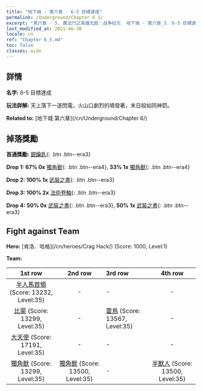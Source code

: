 ```yaml
---
title: "地下城 - 第六章 - 6-5 目標達成"
permalink: /Underground/Chapter 6_5/
excerpt: "第六章 - 5. 魔法门之英雄无敌：战争纪元  地下城 - 第六章_5. 6-5 目標達成"
last_modified_at: 2021-06-30
locale: cn
ref: "Chapter 6_5.md"
toc: false
classes: wide
---
```


## 詳情

 **名字:** 6-5 目標達成

 **玩法詳解:**       天上落下一道閃電，火山口劇烈的噴發著，末日般如同神罰。

 **Related to:** [地下城 第六章](/cn/Underground/Chapter 6/)

## 掉落獎勵

 **首通獎勵:** [銀鑰匙](/cn/Items/con_693/){: .btn .btn--era3}

 **Drop 1:** **67% 0x** [獨角獸](/cn/Items/unt_204/){: .btn .btn--era4}, **33% 1x** [獨角獸](/cn/Items/unt_204/){: .btn .btn--era4}

 **Drop 2:** **100% 1x** [武裝之書](/cn/Items/mat_32/){: .btn .btn--era3}

 **Drop 3:** **100% 2x** [法術卷軸](/cn/Items/con_694/){: .btn .btn--era3}

 **Drop 4:** **50% 0x** [武裝之書](/cn/Items/mat_25/){: .btn .btn--era3}, **50% 1x** [武裝之書](/cn/Items/mat_25/){: .btn .btn--era3}


## Fight against Team
 **Hero:** [肯洛．哈格](/cn/heroes/Crag Hack/) (Score: 1000, Level:1)

 **Team:**


  | 1st row | 2nd row | 3rd row | 4th row |
  |:----:|:----:|:----|:----:|
  | [半人馬首領](/cn/units/Centaur/) (Score: 13232, Level:35)  | - | - | - |
  | [比蒙](/cn/units/Behemoth/) (Score: 13299, Level:35)  | - | [雷鳥](/cn/units/Roc/) (Score: 13567, Level:35)  | - |
  | [大天使](/cn/units/Angel/) (Score: 17191, Level:35)  | - | - | - |
  | [獨角獸](/cn/units/Unicorn/) (Score: 13299, Level:35)  | [獨角獸](/cn/units/Unicorn/) (Score: 13500, Level:35)  | - | [半獸人](/cn/units/Orc/) (Score: 13500, Level:35)  |



